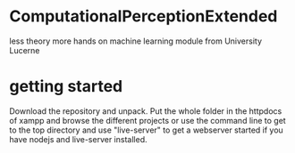 # ComputationalPerceptionExtended
less theory more hands on machine learning module from University Lucerne

# getting started
Download the repository and unpack. Put the whole folder in the httpdocs of xampp and browse the different projects or use the command line to get to the top directory and use "live-server" to get a webserver started if you have nodejs and live-server installed.
